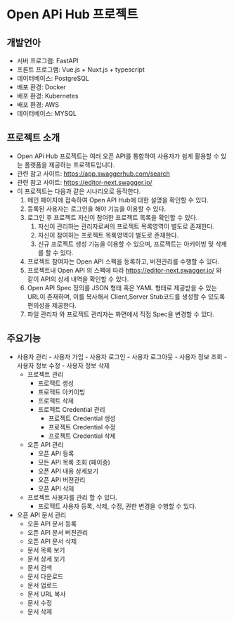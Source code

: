 # Open APi Hub 프로젝트

## 개발언아

- 서버 프로그램: FastAPI
- 프론트 프로그램: Vue.js + Nuxt.js + typescript
- 데이터베이스: PostgreSQL
- 배포 환경: Docker
- 배포 환경: Kubernetes
- 배포 환경: AWS
- 데이터베이스: MYSQL

## 프로젝트 소개

- Open APi Hub 프로젝트는 여러 오픈 API를 통합하여 사용자가 쉽게 활용할 수 있는 플랫폼을 제공하는 프로젝트입니다.
- 관련 참고 사이트: https://app.swaggerhub.com/search
- 관련 참고 사이트: https://editor-next.swagger.io/
- 이 프로젝트는 다음과 같은 시나리오로 동작한다. 
    1. 메인 페이지에 접속하여 Open API Hub에 대한 설명을 확인할 수 있다. 
    2. 등록된 사용자는 로그인을 해야 기능을 이용할 수 있다. 
    3. 로그인 후 프로젝트 자신이 참여한 프로젝트 목록을 확인할 수 있다. 
        1. 자신이 관리하는 관리자로써의 프로젝트 목록영역이 별도로 존재한다. 
        2. 자신이 참여하는 프로젝트 목록영역이 별도로 존재한다. 
        3. 신규 프로젝트 생성 기능을 이용할 수 있으며, 프로젝트는 아키이빙 및 삭제를 할 수 있다. 
    4. 프로젝트 참여자는 Open API 스펙을 등록하고, 버젼관리를 수행할 수 있다. 
    5. 프로젝트내 Open API 의 스펙에 따라 https://editor-next.swagger.io/ 와 같이 API의 상세 내역을 확인할 수 있다. 
    6. Open API Spec 정의를 JSON 형태 혹은 YAML 형태로 제공받을 수 있는 URL이 존재하며, 이를 복사해서 Client,Server Stub코드를 생성할 수 있도록 편의성을 제공한다. 
    7. 파일 관리자 와 프로젝트 관리자는 화면에서 직접 Spec을 변경할 수 있다. 

## 주요기능

- 사용자 관리
        - 사용자 가입
        - 사용자 로그인
        - 사용자 로그아웃
        - 사용자 정보 조회
        - 사용자 정보 수정
        - 사용자 정보 삭제
    - 프로젝트 관리
        - 프로젝트 생성
        - 프로젝트 아키이빙
        - 프로젝트 삭제
        - 프로젝트 Credential 관리
            - 프로젝트 Credential 생성
            - 프로젝트 Credential 수정
            - 프로젝트 Credential 삭제
    - 오픈 API 관리
        - 오픈 API 등록
        - 모든 API 목록 조회 (페이증)
        - 오픈 API 내용 상세보기
        - 오픈 API 버젼관리
        - 오픈 API 삭제
    - 프로젝트 사용자를 관리 할 수 있다. 
        - 프로젝트 사용자 등록, 삭제, 수정, 권한 변경을 수행할 수 있다.
- 오픈 API 문서 관리
    - 오픈 API 문서 등록
    - 오픈 API 문서 버젼관리
    - 오픈 API 문서 삭제
    - 문서 목록 보기
    - 문서 상세 보기
    - 문서 검색
    - 문서 다운로드
    - 문서 업로드
    - 문서 URL 복사
    - 문서 수정
    - 문서 삭제




